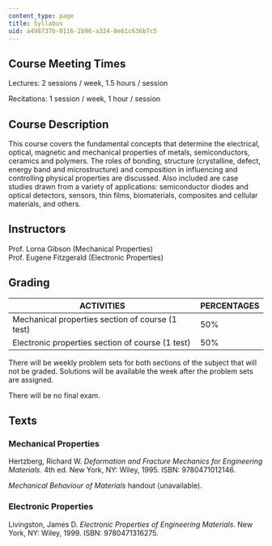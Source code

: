 ```yaml
---
content_type: page
title: Syllabus
uid: a498737b-0116-2b96-a324-8e61c636b7c5
---
```


Course Meeting Times
--------------------

Lectures: 2 sessions / week, 1.5 hours / session

Recitations: 1 session / week, 1 hour / session

Course Description
------------------

This course covers the fundamental concepts that determine the electrical, optical, magnetic and mechanical properties of metals, semiconductors, ceramics and polymers. The roles of bonding, structure (crystalline, defect, energy band and microstructure) and composition in influencing and controlling physical properties are discussed. Also included are case studies drawn from a variety of applications: semiconductor diodes and optical detectors, sensors, thin films, biomaterials, composites and cellular materials, and others.

Instructors
-----------

Prof. Lorna Gibson (Mechanical Properties)  
Prof. Eugene Fitzgerald (Electronic Properties)

Grading
-------

| ACTIVITIES | PERCENTAGES |
| --- | --- |
| Mechanical properties section of course (1 test) | 50% |
| Electronic properties section of course (1 test) | 50% 

  

There will be weekly problem sets for both sections of the subject that will not be graded. Solutions will be available the week after the problem sets are assigned.

There will be no final exam.

Texts
-----

### Mechanical Properties

Hertzberg, Richard W. _Deformation and Fracture Mechanics for Engineering Materials_. 4th ed. New York, NY: Wiley, 1995. ISBN: 9780471012146.

_Mechanical Behaviour of Materials_ handout (unavailable).

### Electronic Properties

Livingston, James D. _Electronic Properties of Engineering Materials_. New York, NY: Wiley, 1999. ISBN: 9780471316275.